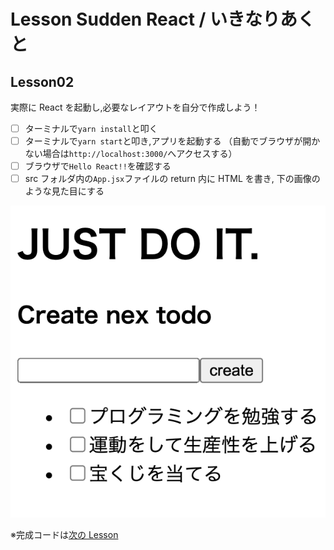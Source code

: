 # Lesson Sudden React / いきなりあくと

## Lesson02

実際に React を起動し,必要なレイアウトを自分で作成しよう！

- [ ] ターミナルで`yarn install`と叩く
- [ ] ターミナルで`yarn start`と叩き,アプリを起動する
      （自動でブラウザが開かない場合は`http://localhost:3000/`へアクセスする）
- [ ] ブラウザで`Hello React!!`を確認する
- [ ] src フォルダ内の`App.jsx`ファイルの return 内に HTML を書き, 下の画像のような見た目にする

![mock](/mocks/lesson02.png)

※完成コードは[次の Lesson](https://github.com/prog-learning/lesson-ikina-react/tree/lesson03)
